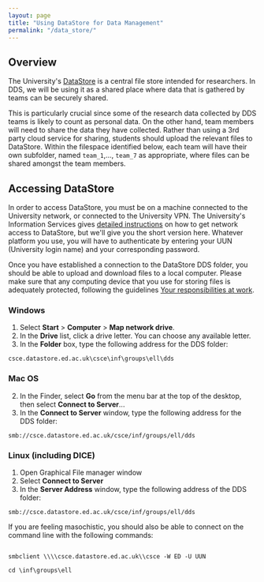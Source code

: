 ```yaml
---
layout: page
title: "Using DataStore for Data Management"
permalink: "/data_store/"
---
```

## Overview

The University's [DataStore](http://www.ed.ac.uk/information-services/research-support/data-management/data-storage) is a central file store intended for researchers. In DDS, we will be using it as a shared place where data that is gathered by teams can be securely shared. 

This is particularly crucial since some of the research data collected by DDS teams is likely to count as personal data. On the other hand, team members will need to share the data they have collected. Rather than using a 3rd party cloud service for sharing, students should upload the relevant files to DataStore. Within the filespace identified below, each team will have their own subfolder, named `team_1`,..., `team_7` as appropriate, where files can be shared amongst the team members.

## Accessing DataStore

In order to access DataStore, you must be on a machine connected to the University network, or connected to the University VPN. The University's Information Services gives [detailed instructions](http://www.ed.ac.uk/information-services/computing/desktop-personal/network-shares) on how to get network access to DataStore, but we'll give you the short version here. Whatever platform you use, you will have to authenticate by entering your UUN (University login name) and your corresponding password.

Once you have established a connection to the DataStore DDS folder, you should be able to upload and download files to a local computer. Please make sure that any computing device that you use for storing files is adequately protected, following the guidelines [Your responsibilities at work](http://www.ed.ac.uk/information-services/computing/desktop-personal/information-security/your-responsibilities).

### Windows

1. Select **Start** > **Computer** > **Map network drive**.
2. In the **Drive** list, click a drive letter. You can choose any available letter.
3. In the **Folder** box, type the following address for the DDS folder:

```
csce.datastore.ed.ac.uk\csce\inf\groups\ell\dds
```

### Mac OS

2. In the Finder, select **Go** from the menu bar at the top of the desktop, then select **Connect to Server**...
3. In the **Connect to Server** window, type the following address for the DDS folder:

```
smb://csce.datastore.ed.ac.uk/csce/inf/groups/ell/dds
```

### Linux (including DICE)

1. Open Graphical File manager window
2. Select **Connect to Server**
3. In the **Server Address** window, type the following address of the DDS folder:

```
smb://csce.datastore.ed.ac.uk/csce/inf/groups/ell/dds
```

If you are feeling masochistic, you should also be able to connect on the command line with the following commands:

<code>
smbclient \\\\csce.datastore.ed.ac.uk\\csce -W ED -U UUN<br/>
cd \inf\groups\ell
</code>

<!--

https://www.wiki.ed.ac.uk/display/ecdfwiki/DataStore+service
https://www.wiki.ed.ac.uk/display/ecdfwiki/DataStore+-+General+Instructions#DataStore-GeneralInstructions-ManagingAccessPermissions



http://www.ed.ac.uk/records-management/records-management/staff-guidance/technical-guidance/storage-standards
-->
